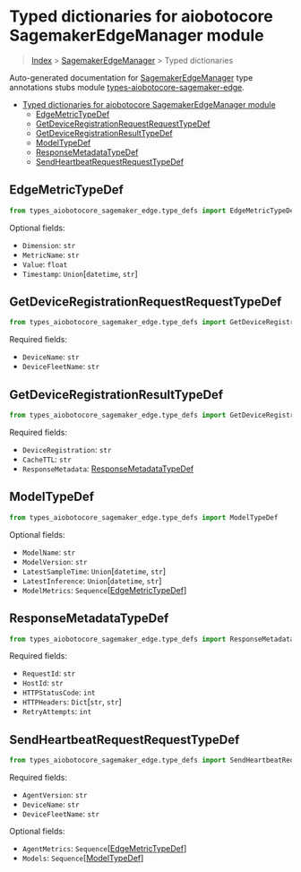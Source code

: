 <a id="typed-dictionaries-for-aiobotocore-sagemakeredgemanager-module"></a>

# Typed dictionaries for aiobotocore SagemakerEdgeManager module

> [Index](..) > [SagemakerEdgeManager](.) > Typed dictionaries

Auto-generated documentation for
[SagemakerEdgeManager](https://boto3.amazonaws.com/v1/documentation/api/latest/reference/services/sagemaker-edge.html#SagemakerEdgeManager)
type annotations stubs module
[types-aiobotocore-sagemaker-edge](https://pypi.org/project/types-aiobotocore-sagemaker-edge/).

- [Typed dictionaries for aiobotocore SagemakerEdgeManager module](#typed-dictionaries-for-aiobotocore-sagemakeredgemanager-module)
  - [EdgeMetricTypeDef](#edgemetrictypedef)
  - [GetDeviceRegistrationRequestRequestTypeDef](#getdeviceregistrationrequestrequesttypedef)
  - [GetDeviceRegistrationResultTypeDef](#getdeviceregistrationresulttypedef)
  - [ModelTypeDef](#modeltypedef)
  - [ResponseMetadataTypeDef](#responsemetadatatypedef)
  - [SendHeartbeatRequestRequestTypeDef](#sendheartbeatrequestrequesttypedef)

<a id="edgemetrictypedef"></a>

## EdgeMetricTypeDef

```python
from types_aiobotocore_sagemaker_edge.type_defs import EdgeMetricTypeDef
```

Optional fields:

- `Dimension`: `str`
- `MetricName`: `str`
- `Value`: `float`
- `Timestamp`: `Union`\[`datetime`, `str`\]

<a id="getdeviceregistrationrequestrequesttypedef"></a>

## GetDeviceRegistrationRequestRequestTypeDef

```python
from types_aiobotocore_sagemaker_edge.type_defs import GetDeviceRegistrationRequestRequestTypeDef
```

Required fields:

- `DeviceName`: `str`
- `DeviceFleetName`: `str`

<a id="getdeviceregistrationresulttypedef"></a>

## GetDeviceRegistrationResultTypeDef

```python
from types_aiobotocore_sagemaker_edge.type_defs import GetDeviceRegistrationResultTypeDef
```

Required fields:

- `DeviceRegistration`: `str`
- `CacheTTL`: `str`
- `ResponseMetadata`:
  [ResponseMetadataTypeDef](./type_defs.md#responsemetadatatypedef)

<a id="modeltypedef"></a>

## ModelTypeDef

```python
from types_aiobotocore_sagemaker_edge.type_defs import ModelTypeDef
```

Optional fields:

- `ModelName`: `str`
- `ModelVersion`: `str`
- `LatestSampleTime`: `Union`\[`datetime`, `str`\]
- `LatestInference`: `Union`\[`datetime`, `str`\]
- `ModelMetrics`:
  `Sequence`\[[EdgeMetricTypeDef](./type_defs.md#edgemetrictypedef)\]

<a id="responsemetadatatypedef"></a>

## ResponseMetadataTypeDef

```python
from types_aiobotocore_sagemaker_edge.type_defs import ResponseMetadataTypeDef
```

Required fields:

- `RequestId`: `str`
- `HostId`: `str`
- `HTTPStatusCode`: `int`
- `HTTPHeaders`: `Dict`\[`str`, `str`\]
- `RetryAttempts`: `int`

<a id="sendheartbeatrequestrequesttypedef"></a>

## SendHeartbeatRequestRequestTypeDef

```python
from types_aiobotocore_sagemaker_edge.type_defs import SendHeartbeatRequestRequestTypeDef
```

Required fields:

- `AgentVersion`: `str`
- `DeviceName`: `str`
- `DeviceFleetName`: `str`

Optional fields:

- `AgentMetrics`:
  `Sequence`\[[EdgeMetricTypeDef](./type_defs.md#edgemetrictypedef)\]
- `Models`: `Sequence`\[[ModelTypeDef](./type_defs.md#modeltypedef)\]
